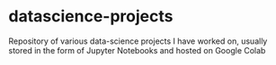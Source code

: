# datascience-projects
Repository of various data-science projects I have worked on, usually stored in the form of Jupyter Notebooks and hosted on Google Colab
